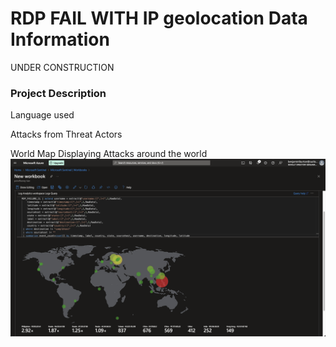 # RDP FAIL WITH IP geolocation Data Information

UNDER CONSTRUCTION
### Project Description


Language used

Attacks from Threat Actors

World Map Displaying Attacks around the world
![screenshot](ThreatActorsMap.png)
